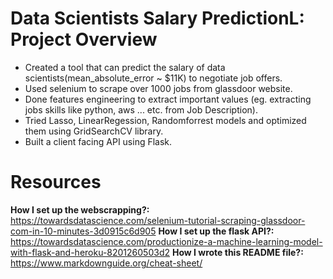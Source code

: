# Data Scientists Salary PredictionL: Project Overview
* Created a tool that can predict the salary of data scientists(mean_absolute_error ~ $11K) to negotiate job offers.
* Used selenium to scrape over 1000 jobs from glassdoor website.
* Done features engineering to extract important values (eg. extracting jobs skills like python, aws ... etc. from Job Description).
* Tried Lasso, LinearRegession, Randomforrest models and optimized them using GridSearchCV library.
* Built a client facing API using Flask.

# Resources
**How I set up the webscrapping?:** https://towardsdatascience.com/selenium-tutorial-scraping-glassdoor-com-in-10-minutes-3d0915c6d905
**How I set up the flask API?:** https://towardsdatascience.com/productionize-a-machine-learning-model-with-flask-and-heroku-8201260503d2
**How I wrote this README file?:** https://www.markdownguide.org/cheat-sheet/



